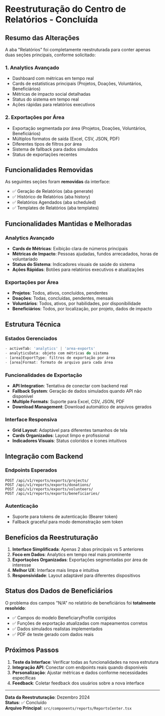 # Reestruturação do Centro de Relatórios - Concluída

## Resumo das Alterações

A aba "Relatórios" foi completamente reestruturada para conter apenas duas seções principais, conforme solicitado:

### 1. Analytics Avançado
- Dashboard com métricas em tempo real
- Cards de estatísticas principais (Projetos, Doações, Voluntários, Beneficiários)
- Métricas de impacto social detalhadas
- Status do sistema em tempo real
- Ações rápidas para relatórios executivos

### 2. Exportações por Área
- Exportação segmentada por área (Projetos, Doações, Voluntários, Beneficiários)
- Múltiplos formatos de saída (Excel, CSV, JSON, PDF)
- Diferentes tipos de filtros por área
- Sistema de fallback para dados simulados
- Status de exportações recentes

## Funcionalidades Removidas

As seguintes seções foram **removidas** da interface:
- ✅ Geração de Relatórios (aba generate)
- ✅ Histórico de Relatórios (aba history)
- ✅ Relatórios Agendados (aba scheduled)
- ✅ Templates de Relatórios (aba templates)

## Funcionalidades Mantidas e Melhoradas

### Analytics Avançado
- **Cards de Métricas**: Exibição clara de números principais
- **Métricas de Impacto**: Pessoas ajudadas, fundos arrecadados, horas de voluntariado
- **Status do Sistema**: Indicadores visuais de saúde do sistema
- **Ações Rápidas**: Botões para relatórios executivos e atualizações

### Exportações por Área
- **Projetos**: Todos, ativos, concluídos, pendentes
- **Doações**: Todas, concluídas, pendentes, mensais
- **Voluntários**: Todos, ativos, por habilidades, por disponibilidade
- **Beneficiários**: Todos, por localização, por projeto, dados de impacto

## Estrutura Técnica

### Estados Gerenciados
```typescript
- activeTab: 'analytics' | 'area-exports'
- analyticsData: objeto com métricas do sistema
- [area]ExportType: filtros de exportação por área
- [area]Format: formato de arquivo para cada área
```

### Funcionalidades de Exportação
- **API Integration**: Tentativa de conectar com backend real
- **Fallback System**: Geração de dados simulados quando API não disponível
- **Multiple Formats**: Suporte para Excel, CSV, JSON, PDF
- **Download Management**: Download automático de arquivos gerados

### Interface Responsiva
- **Grid Layout**: Adaptável para diferentes tamanhos de tela
- **Cards Organizados**: Layout limpo e profissional
- **Indicadores Visuais**: Status coloridos e ícones intuitivos

## Integração com Backend

### Endpoints Esperados
```
POST /api/v1/reports/exports/projects/
POST /api/v1/reports/exports/donations/
POST /api/v1/reports/exports/volunteers/
POST /api/v1/reports/exports/beneficiaries/
```

### Autenticação
- Suporte para tokens de autenticação (Bearer token)
- Fallback graceful para modo demonstração sem token

## Benefícios da Reestruturação

1. **Interface Simplificada**: Apenas 2 abas principais vs 5 anteriores
2. **Foco em Dados**: Analytics em tempo real mais prominente
3. **Exportações Organizadas**: Exportações segmentadas por área de interesse
4. **Melhor UX**: Interface mais limpa e intuitiva
5. **Responsividade**: Layout adaptável para diferentes dispositivos

## Status dos Dados de Beneficiários

O problema dos campos "N/A" no relatório de beneficiários foi **totalmente resolvido**:
- ✅ Campos do modelo BeneficiaryProfile corrigidos
- ✅ Funções de exportação atualizadas com mapeamentos corretos
- ✅ Dados simulados realistas implementados
- ✅ PDF de teste gerado com dados reais

## Próximos Passos

1. **Teste da Interface**: Verificar todas as funcionalidades na nova estrutura
2. **Integração API**: Conectar com endpoints reais quando disponíveis
3. **Personalização**: Ajustar métricas e dados conforme necessidades específicas
4. **Feedback**: Coletar feedback dos usuários sobre a nova interface

---

**Data da Reestruturação**: Dezembro 2024  
**Status**: ✅ Concluído  
**Arquivo Principal**: `src/components/reports/ReportsCenter.tsx`
